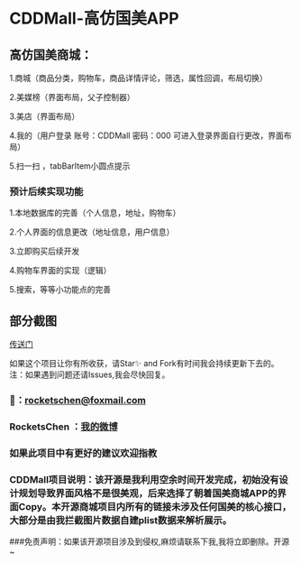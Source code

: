 # CDDMall-高仿国美APP

## 高仿国美商城：
1.商城（商品分类，购物车，商品详情评论，筛选，属性回调，布局切换）

2.美媒榜（界面布局，父子控制器）

3.美店（界面布局）

4.我的（用户登录 账号：CDDMall 密码：000 可进入登录界面自行更改，界面布局）

5.扫一扫 ，tabBarItem小圆点提示


### 预计后续实现功能
1.本地数据库的完善（个人信息，地址，购物车）

2.个人界面的信息更改（地址信息，用户信息）

3.立即购买后续开发

4.购物车界面的实现（逻辑）

5.搜索，等等小功能点的完善

## 部分截图

[传送门](http://www.jianshu.com/p/8bcdde249137)


如果这个项目让你有所收获，请Star✨ and Fork有时间我会持续更新下去的。
注：如果遇到问题还请Issues,我会尽快回复。

### 📮：rocketschen@foxmail.com
### RocketsChen ：[我的微博](http://weibo.com/u/5605532343)

### 如果此项目中有更好的建议欢迎指教

### CDDMall项目说明：该开源是我利用空余时间开发完成，初始没有设计规划导致界面风格不是很美观，后来选择了朝着国美商城APP的界面Copy。本开源商城项目内所有的链接未涉及任何国美的核心接口，大部分是由我拦截图片数据自建plist数据来解析展示。

###免责声明：如果该开源项目涉及到侵权,麻烦请联系下我,我将立即删除。开源~


